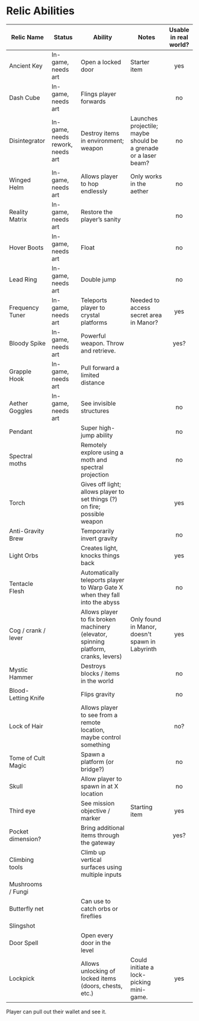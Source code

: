 # Relic Abilities
| Relic Name | Status | Ability | Notes | Usable in real world? |
| ---- | ---- | ---- | ---- | :--: |
| Ancient Key | In-game, needs art | Open a locked door | Starter item | yes |
| Dash Cube | In-game, needs art | Flings player forwards |  | no |
| Disintegrator | In-game, needs rework, needs art | Destroy items in environment; weapon | Launches projectile; maybe should be a grenade or a laser beam? | no |
| Winged Helm | In-game, needs art | Allows player to hop endlessly | Only works in the aether | no |
| Reality Matrix | In-game, needs art | Restore the player’s sanity |  | no |
| Hover Boots | In-game, needs art | Float |  | no |
| Lead Ring | In-game, needs art | Double jump |  | no |
| Frequency Tuner | In-game, needs art | Teleports player to crystal platforms | Needed to access secret area in Manor? | yes |
| Bloody Spike | In-game, needs art | Powerful weapon. Throw and retrieve. |  | yes? |
| Grapple Hook | In-game, needs art | Pull forward a limited distance |  |  |
| Aether Goggles | In-game, needs art | See invisible structures |  | no |
| Pendant |  | Super high-jump ability |  | no |
| Spectral moths |  | Remotely explore using a moth and spectral projection |  | no |
| Torch |  | Gives off light; allows player to set things (?) on fire; possible weapon |  | yes |
| Anti-Gravity Brew |  | Temporarily invert gravity |  | no |
| Light Orbs |  | Creates light, knocks things back |  | yes |
| Tentacle Flesh |  | Automatically teleports player to Warp Gate X when they fall into the abyss |  | no |
| Cog / crank / lever |  | Allows player to fix broken machinery (elevator, spinning platform, cranks, levers) | Only found in Manor, doesn't spawn in Labyrinth | yes |
| Mystic Hammer |  | Destroys blocks / items in the world |  | no |
| Blood-Letting Knife |  | Flips gravity |  | no |
| Lock of Hair |  | Allows player to see from a remote location, maybe control something |  | no? |
| Tome of Cult Magic |  | Spawn a platform (or bridge?) |  | no |
| Skull |  | Allow player to spawn in at X location |  | no |
| Third eye |  | See mission objective / marker | Starting item | yes |
| Pocket dimension? |  | Bring additional items through the gateway |  | yes? |
| Climbing tools |  | Climb up vertical surfaces using multiple inputs |  |  |
| Mushrooms / Fungi |  |  |  |  |
| Butterfly net |  | Can use to catch orbs or fireflies |  |  |
| Slingshot |  |  |  |  |
| Door Spell |  | Open every door in the level |  |  |
| Lockpick |  | Allows unlocking of locked items (doors, chests, etc.) | Could initiate a lock-picking mini-game. | yes |
Player can pull out their wallet and see it.